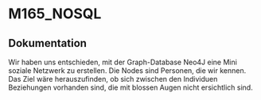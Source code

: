 # M165_NOSQL

## Dokumentation

Wir haben uns entschieden, mit der Graph-Database Neo4J eine Mini soziale Netzwerk zu erstellen. 
Die Nodes sind Personen, die wir kennen. Das Ziel wäre herauszufinden, ob sich zwischen den Individuen Beziehungen vorhanden sind, die mit blossen Augen nicht ersichtlich sind.


